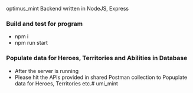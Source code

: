 optimus_mint Backend written in NodeJS, Express

### Build and test for program
 - npm i 
 - npm run start

### Populate data for Heroes, Territories and Abilities in Database
- After the server is running
- Please hit the APIs provided in shared Postman collection to Popuplate data for Heroes, Territories etc.# umi_mint
